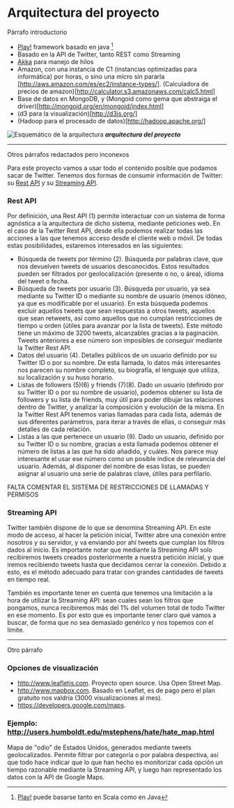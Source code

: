 # Arquitectura del proyecto

Párrafo introductorio


* [Play!](http://www.playframework.com/) framework basado en java [^play]
* Basado en la API de Twitter, tanto REST como Streaming
* [Akka](http://akka.io/) para manejo de hilos 
* Amazon, con una instancia de C1 (instancias optimizadas para informática) por horas, o sino una micro sin pararla [http://aws.amazon.com/es/ec2/instance-types/]. (Calculadora de precios de amazon)[http://calculator.s3.amazonaws.com/calc5.html]
* Base de datos en MongoDB, y (Mongoid como gema que abstraiga el driver)[http://mongoid.org/en/mongoid/index.html]
* (d3 para la visualización)[http://d3js.org/]
* (Hadoop para el procesado de datos)[http://hadoop.apache.org/]

[^play]: [Play!](http://www.playframework.com/) puede basarse tanto en Scala como en Java 

![Esquemático de la arquitectura](https://docs.google.com/drawings/d/1BWEYdXQHGMJgDdOXOXhsPMQN0cmBlwLstOy5w0vbXzg/pub?w=1010&h=724)
***arquitectura del proyecto***

***

Otros párrafos redactados pero inconexos

Para este proyecto vamos a usar todo el contenido posible que podamos sacar de Twitter. Tenemos dos formas de consumir información de Twitter: su [Rest API](https://dev.twitter.com/docs/api/1.1) y su [Streaming API](https://dev.twitter.com/docs/streaming-apis).

### Rest API

Por definición, una Rest API (1) permite interactuar con un sistema de forma agnóstica a la arquitectura de dicho sistema, mediante peticiones web. En el caso de la Twitter Rest API, desde ella podemos realizar todas las acciones a las que tenemos acceso desde el cliente web o móvil. De todas estas posibilidades, estaremos interesados en las siguientes:  

* Búsqueda de tweets por término (2). Búsqueda por palabras clave, que nos devuelven tweets de usuarios desconocidos. Estos resultados pueden ser filtrados por geolocalización (presente o no, o área), idioma del tweet o fecha.  
* Búsqueda de tweets por usuario (3). Búsqueda por usuario, ya sea mediante su Twitter ID o mediante su nombre de usuario (menos idóneo, ya que es modificable por el usuario). En esta búsqueda podemos excluir aquellos tweets que sean respuestas a otros tweets, aquellos que sean retweets, así como aquellos que no cumplan restricciones de tiempo u orden (útiles para avanzar por la lista de tweets). Este método tiene un máximo de 3200 tweets, alcanzables gracias a la paginación. Tweets anteriores a ese número son imposibles de conseguir mediante la Twitter Rest API.
* Datos del usuario (4). Detalles públicos de un usuario definido por su Twitter ID o por su nombre. De esta llamada, lo datos más interesantes nos parecen su nombre completo, su biografía, el lenguaje que utiliza, su localización y su huso horario.
* Listas de followers (5)(6) y friends (7)(8). Dado un usuario (definido por su Twitter ID o por su nombre de usuario), podemos obtener su lista de followers y su lista de friends, muy útil para poder dibujar las relaciones dentro de Twitter, y analizar la composición y evolución de la misma. En la Twitter Rest API tenemos varias llamadas para cada lista, además de sus diferentes parámetros, para iterar a través de ellas, o conseguir más detalles de cada relación.
* Listas a las que pertenece un usuario (9). Dado un usuario, definido por su Twitter ID o su nombre, gracias a esta llamada podemos obtener el número de listas a las que ha sido añadido, y cuáles. Nos parece muy interesante el usar ese número como un posible índice de relevancia del usuario. Además, al disponer del nombre de esas listas, se pueden asignar al usuario una serie de palabras clave, útiles para perfilarlo.

FALTA COMENTAR EL SISTEMA DE RESTRICCIONES DE LLAMADAS Y PERMISOS

### Streaming API

Twitter también dispone de lo que se denomina Streaming API. En este modo de acceso, al hacer la petición inicial, Twitter abre una conexión entre nosotros y su servidor, y va enviando por ahí tweets que cumplan los filtros dados al inicio. Es importante notar que mediante la Streaming API solo     recibiremos tweets creados posteriormente a nuestra petición inicial, y que iremos recibiendo tweets hasta que decidamos cerrar la conexión. Debido a esto, es el método adecuado para tratar con grandes cantidades de tweets en tiempo real.

También es importante tener en cuenta que tenemos una limitación a la hora de utilizar la Streaming API: sean cuales sean los filtros que pongamos, nunca recibiremos más del 1% del volumen total de todo Twitter en ese momento. Es por esto que es importante tener claro qué vamos a buscar, de forma que no sea demasiado genérico y nos topemos con el límite.

***

Otro párrafo

### Opciones de visualización

* http://www.leafletjs.com. Proyecto open source. Usa Open Street Map.
* http://www.mapbox.com. Basado en Leaflet, es de pago pero el plan gratuito nos valdría (3000 visualizaciones al mes).
* https://developers.google.com/maps.

### Ejemplo: http://users.humboldt.edu/mstephens/hate/hate_map.html

Mapa de "odio" de Estados Unidos, generados mediante tweets geolocalizados. Permite filtrar por categoría o por palabra despectiva, así que todo hace indicar que lo que han hecho es monitorizar cada opción un tiempo razonable mediante la Streaming API, y luego han representado los datos con la API de Google Maps.

